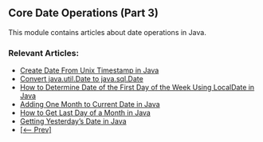 ## Core Date Operations (Part 3)
This module contains articles about date operations in Java.

### Relevant Articles:

- [Create Date From Unix Timestamp in Java](https://www.baeldung.com/java-date-unix-timestamp)
- [Convert java.util.Date to java.sql.Date](https://www.baeldung.com/java-convert-util-date-to-sql)
- [How to Determine Date of the First Day of the Week Using LocalDate in Java](https://www.baeldung.com/java-first-day-of-the-week)
- [Adding One Month to Current Date in Java](https://www.baeldung.com/java-adding-one-month-to-current-date)
- [How to Get Last Day of a Month in Java](https://www.baeldung.com/java-last-day-month)
- [Getting Yesterday’s Date in Java](https://www.baeldung.com/java-find-yesterdays-date)
- [[<-- Prev]](/core-java-modules/core-java-date-operations-2)
